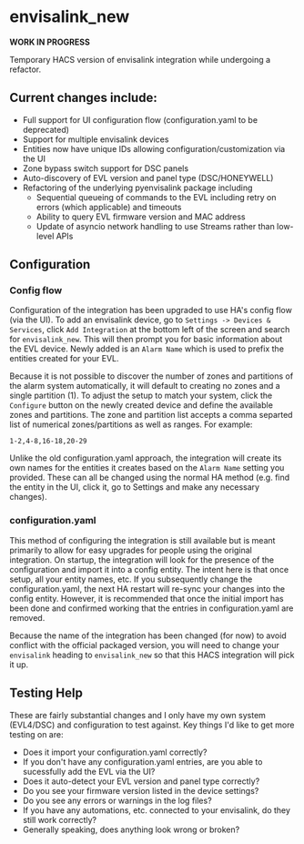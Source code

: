 # envisalink_new

**WORK IN PROGRESS**

Temporary HACS version of envisalink integration while undergoing a refactor.

## Current changes include:
* Full support for UI configuration flow (configuration.yaml to be deprecated)
* Support for multiple envisalink devices
* Entities now have unique IDs allowing configuration/customization via the UI
* Zone bypass switch support for DSC panels
* Auto-discovery of EVL version and panel type (DSC/HONEYWELL) 
* Refactoring of the underlying pyenvisalink package including
  * Sequential queueing of commands to the EVL including retry on errors (which applicable) and timeouts
  * Ability to query EVL firmware version and MAC address
  * Update of asyncio network handling to use Streams rather than low-level APIs

## Configuration

### Config flow

Configuration of the integration has been upgraded to use HA's config flow (via the UI).  To add an envisalink device, go to `Settings -> Devices & Services`, click `Add Integration` at the bottom left of the screen and search for `envisalink_new`.  This will then prompt you for basic information about the EVL device.  Newly added is an `Alarm Name` which is used to prefix the entities created for your EVL.

Because it is not possible to discover the number of zones and partitions of the alarm system automatically, it will default to creating no zones and a single partition (1).  To adjust the setup to match your system, click the `Configure` button on the newly created device and define the available zones and partitions.  The zone and partition list accepts a comma separted list of numerical zones/partitions as well as ranges.  For example:
```
1-2,4-8,16-18,20-29
```


Unlike the old configuration.yaml approach, the integration will create its own names for the entities it creates based on the `Alarm Name` setting you provided.  These can all be changed using the normal HA method (e.g. find the entity in the UI, click it, go to Settings and make any necessary changes).

### configuration.yaml

This method of configuring the integration is still available but is meant primarily to allow for easy upgrades for people using the original integration.  On startup, the integration will look for the presence of the configuration and import it into a config entity.  The intent here is that once setup, all your entity names, etc.  If you subsequently change the configuration.yaml, the next HA restart will re-sync your changes into the config entity.  However, it is recommended that once the initial import has been done and confirmed working that the entries in configuration.yaml are removed.

Because the name of the integration has been changed (for now) to avoid conflict with the official packaged version, you will need to change your `envisalink` heading to `envisalink_new` so that this HACS integration will pick it up.

## Testing Help

These are fairly substantial changes and I only have my own system (EVL4/DSC) and configuration to test against.  Key things I'd like to get more testing on are:

* Does it import your configuration.yaml correctly?
* If you don't have any configuration.yaml entries, are you able to sucessfully add the EVL via the UI?
* Does it auto-detect your EVL version and panel type correctly?
* Do you see your firmware version listed in the device settings?  
* Do you see any errors or warnings in the log files?
* If you have any automations, etc. connected to your envisalink, do they still work correctly?
* Generally speaking, does anything look wrong or broken?

